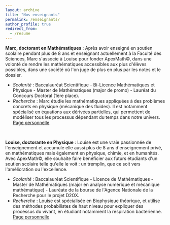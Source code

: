 ```yaml
---
layout: archive
title: "Nos enseignants"
permalink: /enseignants/
author_profile: true
redirect_from:
  - /resume
---
```


<b>Marc, doctorant en Mathématiques</b> :
Après avoir enseigné en soutien scolaire pendant plus de 8 ans et enseignant actuellement à la Faculté des Sciences, Marc s'associe à Louise pour fonder ApexMath©, dans une volonté de rendre les mathématiques accessibles aux plus d'élèves possibles, dans une société où l'on juge de plus en plus par les notes et le dossier. <br>
- <i>Scolarité</i> : Baccalauréat Scientifique - Bi-Licence Mathématiques et Physique - Master de Mathématiques (major de promo) - Lauréat du Concours Doctoral (1ère place).<br>
- <i>Recherche</i> : Marc étudie les mathématiques appliquées à des problèmes concrets en physique (mécanique des fluides). Il est notamment spécialisé en équations aux dérivées partielles, qui permettent de modéliser tous les processus dépendant du temps dans notre univers. <br>
[Page personnelle](https://sachacardonna.github.io) 

<br>

<b>Louise, doctorante en Physique</b> :
Louise est une vraie passionnée de l'enseignement et accumule elle aussi plus de 8 ans d'enseignement privé, en mathématiques mais également en physique, chimie, et en humanités. Avec ApexMath©, elle souhaite faire bénéficier aux futurs étudiants d'un soutien scolaire telle qu'elle le voit : un tremplin, que ce soit vers l'amélioration ou l'excellence. <br>
- <i>Scolarité</i> : Baccalauréat Scientifique - Licence de Mathématiques - Master de Mathématiques (major en analyse numérique et mécanique mathématique) - Lauréate de la bourse de l'Agence Nationale de la Recherche pour le projet D2OX. <br>
- <i>Recherche</i> : Louise est spécialisée en Biophysique théorique, et utilise des méthodes probabilistes de haut niveau pour expliquer des processus du vivant, en étudiant notamment la respiration bacterienne. <br>
[Page personnelle](https://camillecelaries.github.io)
